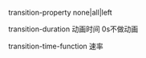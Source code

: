 transition-property  none|all|left
 
transition-duration  动画时间    0s不做动画
 
transition-time-function  速率
 